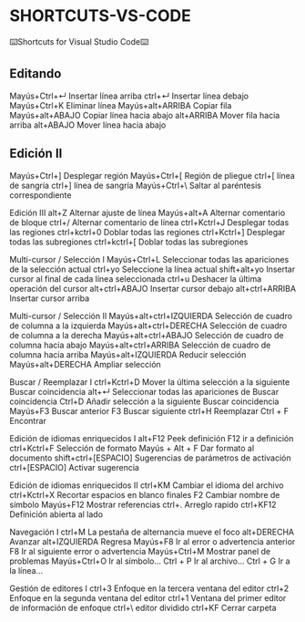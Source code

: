 # SHORTCUTS-VS-CODE
⌨️Shortcuts for Visual Studio Code⌨️

## Editando  
 Mayús+Ctrl+↵   Insertar línea arriba 
 ctrl+↵                 Insertar línea debajo
 Mayús+Ctrl+K       Eliminar línea
 Mayús+alt+ARRIBA    Copiar fila
 Mayús+alt+ABAJO   Copiar línea hacia abajo
 alt+ARRIBA     Mover fila hacia arriba
 alt+ABAJO      Mover línea hacia abajo
 
## Edición II
Mayús+Ctrl+]  Desplegar región
Mayús+Ctrl+[  Región de pliegue
ctrl+[   línea de sangría
ctrl+]    línea de sangría
Mayús+Ctrl+\    Saltar al paréntesis correspondiente
 
Edición III
 alt+Z   Alternar ajuste de línea
 Mayús+alt+A   Alternar comentario de bloque
 ctrl+/    Alternar comentario de línea
 ctrl+Kctrl+J   Desplegar todas las regiones
 ctrl+kctrl+0   Doblar todas las regiones
 ctrl+Kctrl+]    Desplegar todas las subregiones
 ctrl+kctrl+[     Doblar todas las subregiones
 
Multi-cursor / Selección I
Mayús+Ctrl+L    Seleccionar todas las apariciones de la selección actual
ctrl+yo      Seleccione la línea actual
shift+alt+yo   Insertar cursor al final de cada línea seleccionada
ctrl+u      Deshacer la última operación del cursor
alt+ctrl+ABAJO   Insertar cursor debajo
alt+ctrl+ARRIBA   Insertar cursor arriba
 
Multi-cursor / Selección II
Mayús+alt+ctrl+IZQUIERDA   Selección de cuadro de columna a la izquierda
Mayús+alt+ctrl+DERECHA     Selección de cuadro de columna a la derecha
Mayús+alt+ctrl+ABAJO    Selección de cuadro de columna hacia abajo
Mayús+alt+ctrl+ARRIBA   Selección de cuadro de columna hacia arriba
Mayús+alt+IZQUIERDA      Reducir selección
Mayús+alt+DERECHA    Ampliar selección
 
Buscar / Reemplazar I
ctrl+Kctrl+D    Mover la última selección a la siguiente Buscar coincidencia
alt+↵      Seleccionar todas las apariciones de Buscar coincidencia
Ctrl+D     Añadir selección a la siguiente Buscar coincidencia
Mayús+F3     Buscar anterior
F3     Buscar siguiente
ctrl+H      Reemplazar
Ctrl + F     Encontrar
 
Edición de idiomas enriquecidos I
alt+F12   Peek definición
F12    ir a definición
ctrl+Kctrl+F    Selección de formato
Mayús + Alt + F     Dar formato al documento
shift+ctrl+[ESPACIO]    Sugerencias de parámetros de activación
ctrl+[ESPACIO]      Activar sugerencia
 
Edición de idiomas enriquecidos II
ctrl+KM    Cambiar el idioma del archivo
ctrl+Kctrl+X      Recortar espacios en blanco finales
F2    Cambiar nombre de símbolo
Mayús+F12    Mostrar referencias
ctrl+.     Arreglo rapido
ctrl+KF12    Definición abierta al lado
 
Navegación I
ctrl+M     La pestaña de alternancia mueve el foco
alt+DERECHA     Avanzar
alt+IZQUIERDA     Regresa
Mayús+F8     Ir al error o advertencia anterior
F8      Ir al siguiente error o advertencia
Mayús+Ctrl+M    Mostrar panel de problemas
Mayús+Ctrl+O    Ir al símbolo...
Ctrl + P    Ir al archivo...
Ctrl + G   Ir a la línea…
 
Gestión de editores I
ctrl+3     Enfoque en la tercera ventana del editor
ctrl+2     Enfoque en la segunda ventana del editor
ctrl+1     Ventana del primer editor de información de enfoque
ctrl+\     editor dividido
ctrl+KF    Cerrar carpeta
